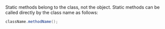 Static methods belong to the class, not the object. Static methods can be called directly by the class name as follows:
```java
className.methodName();

